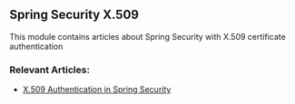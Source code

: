 ## Spring Security X.509

This module contains articles about Spring Security with X.509 certificate authentication

### Relevant Articles:
- [X.509 Authentication in Spring Security](http://www.baeldung.com/x-509-authentication-in-spring-security)
